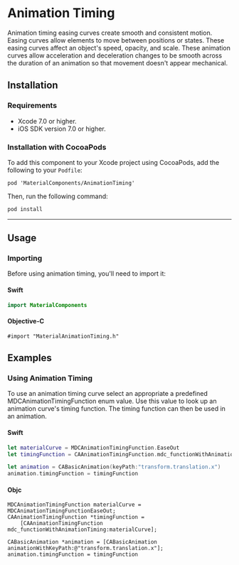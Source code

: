 # Animation Timing

Animation timing easing curves create smooth and consistent motion. Easing curves allow elements to
move between positions or states. These easing curves affect an object's speed, opacity, and scale.
These animation curves allow acceleration and deceleration changes to be smooth across the duration
of an animation so that movement doesn't appear mechanical.

## Installation

### Requirements

- Xcode 7.0 or higher.
- iOS SDK version 7.0 or higher.

### Installation with CocoaPods

To add this component to your Xcode project using CocoaPods, add the following to your `Podfile`:

~~~
pod 'MaterialComponents/AnimationTiming'
~~~

Then, run the following command:

~~~ bash
pod install
~~~

- - -

## Usage

### Importing

Before using animation timing, you'll need to import it:

#### Swift

~~~ swift
import MaterialComponents
~~~

#### Objective-C

~~~ objc
#import "MaterialAnimationTiming.h"
~~~

## Examples

### Using Animation Timing

To use an animation timing curve select an appropriate a predefined MDCAnimationTimingFunction enum
value. Use this value to look up an animation curve's timing function. The timing function can then
be used in an animation.

#### Swift

~~~ swift
let materialCurve = MDCAnimationTimingFunction.EaseOut
let timingFunction = CAAnimationTimingFunction.mdc_functionWithAnimationTiming(materialCurve)

let animation = CABasicAnimation(keyPath:"transform.translation.x")
animation.timingFunction = timingFunction
~~~

#### Objc

~~~ objc
MDCAnimationTimingFunction materialCurve = MDCAnimationTimingFunctionEaseOut;
CAAnimationTimingFunction *timingFunction =
    [CAAnimationTimingFunction mdc_functionWithAnimationTiming:materialCurve];

CABasicAnimation *animation = [CABasicAnimation animationWithKeyPath:@"transform.translation.x"];
animation.timingFunction = timingFunction
~~~
